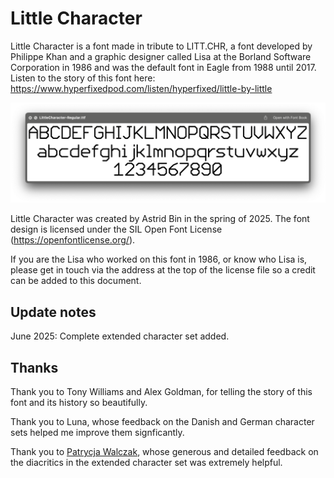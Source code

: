 # Little Character

Little Character is a font made in tribute to LITT.CHR, a font developed by Philippe Khan and a graphic designer called Lisa at the Borland Software Corporation in 1986 and was the default font in Eagle from 1988 until 2017. Listen to the story of this font here: https://www.hyperfixedpod.com/listen/hyperfixed/little-by-little 

[![Preview of the LittleCharacter font](preview.png)](preview.png)

Little Character was created by Astrid Bin in the spring of 2025. The font design is licensed under the SIL Open Font License (https://openfontlicense.org/).

If you are the Lisa who worked on this font in 1986, or know who Lisa is, please get in touch via the address at the top of the license file so a credit can be added to this document.

## Update notes

June 2025: Complete extended character set added.

## Thanks

Thank you to Tony Williams and Alex Goldman, for telling the story of this font and its history so beautifully.

Thank you to Luna, whose feedback on the Danish and German character sets helped me improve them signficantly. 

Thank you to [Patrycja Walczak](https://www.type-together.com/patrycja-walczak), whose generous and detailed feedback on the diacritics in the extended character set was extremely helpful.